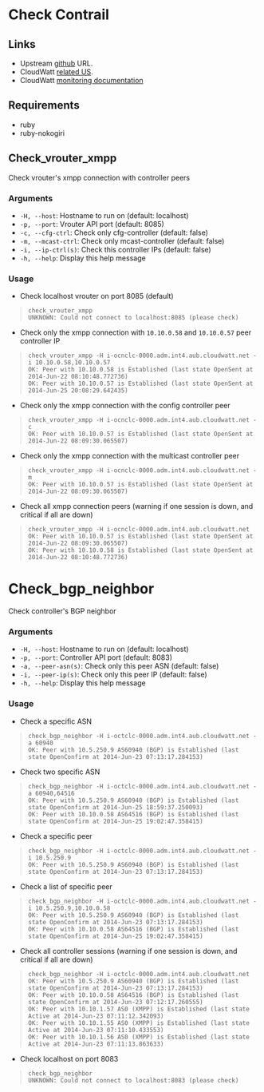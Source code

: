 # Check Contrail

## Links

* Upstream [github](https://github.com/sbadia/contrail-nagios/) URL.
* CloudWatt [related US](https://jira.corp.cloudwatt.com/browse/INGPRD-1100).
* CloudWatt [monitoring documentation](https://wiki.corp.cloudwatt.com/wiki/Op%C3%A9rations/Monitoring_Openstack)

## Requirements

* ruby
* ruby-nokogiri

## Check\_vrouter\_xmpp

Check vrouter's xmpp connection with controller peers

### Arguments

* `-H, --host`: Hostname to run on (default: localhost)
* `-p, --port`: Vrouter API port (default: 8085)
* `-c, --cfg-ctrl`: Check only cfg-controller (default: false)
* `-m, --mcast-ctrl`: Check only mcast-controller (default: false)
* `-i, --ip-ctrl(s)`: Check this controller IPs (default: false)
* `-h, --help`: Display this help message

### Usage

* Check localhost vrouter on port 8085 (default)
>     check_vrouter_xmpp
>     UNKNOWN: Could not connect to localhost:8085 (please check)

* Check only the xmpp connection with `10.10.0.58` and `10.10.0.57` peer controller IP
>     check_vrouter_xmpp -H i-ocnclc-0000.adm.int4.aub.cloudwatt.net -i 10.10.0.58,10.10.0.57
>     OK: Peer with 10.10.0.58 is Established (last state OpenSent at 2014-Jun-22 08:10:48.772736)
>     OK: Peer with 10.10.0.57 is Established (last state OpenSent at 2014-Jun-25 20:08:29.642435)

* Check only the xmpp connection with the config controller peer
>     check_vrouter_xmpp -H i-ocnclc-0000.adm.int4.aub.cloudwatt.net -c
>     OK: Peer with 10.10.0.57 is Established (last state OpenSent at 2014-Jun-22 08:09:30.065507)

* Check only the xmpp connection with the multicast controller peer
>     check_vrouter_xmpp -H i-ocnclc-0000.adm.int4.aub.cloudwatt.net -m
>     OK: Peer with 10.10.0.57 is Established (last state OpenSent at 2014-Jun-22 08:09:30.065507)

* Check all xmpp connection peers (warning if one session is down, and critical if all are down)
>     check_vrouter_xmpp -H i-ocnclc-0000.adm.int4.aub.cloudwatt.net
>     OK: Peer with 10.10.0.57 is Established (last state OpenSent at 2014-Jun-22 08:09:30.065507)
>     OK: Peer with 10.10.0.58 is Established (last state OpenSent at 2014-Jun-22 08:10:48.772736)

# Check\_bgp\_neighbor

Check controller's BGP neighbor

### Arguments

* `-H, --host`: Hostname to run on (default: localhost)
* `-p, --port`: Controller API port (default: 8083)
* `-a, --peer-asn(s)`: Check only this peer ASN (default: false)
* `-i, --peer-ip(s)`: Check only this peer IP (default: false)
* `-h, --help`: Display this help message

### Usage

* Check a specific ASN
>     check_bgp_neighbor -H i-octclc-0000.adm.int4.aub.cloudwatt.net -a 60940
>     OK: Peer with 10.5.250.9 AS60940 (BGP) is Established (last state OpenConfirm at 2014-Jun-23 07:13:17.284153)

* Check two specific ASN
>     check_bgp_neighbor -H i-octclc-0000.adm.int4.aub.cloudwatt.net -a 60940,64516
>     OK: Peer with 10.5.250.9 AS60940 (BGP) is Established (last state OpenConfirm at 2014-Jun-25 18:59:37.250093)
>     OK: Peer with 10.10.0.58 AS64516 (BGP) is Established (last state OpenConfirm at 2014-Jun-25 19:02:47.358415)

* Check a specific peer
>     check_bgp_neighbor -H i-octclc-0000.adm.int4.aub.cloudwatt.net -i 10.5.250.9
>     OK: Peer with 10.5.250.9 AS60940 (BGP) is Established (last state OpenConfirm at 2014-Jun-23 07:13:17.284153)

* Check a list of specific peer
>     check_bgp_neighbor -H i-octclc-0000.adm.int4.aub.cloudwatt.net -i 10.5.250.9,10.10.0.58
>     OK: Peer with 10.5.250.9 AS60940 (BGP) is Established (last state OpenConfirm at 2014-Jun-23 07:13:17.284153)
>     OK: Peer with 10.10.0.58 AS64516 (BGP) is Established (last state OpenConfirm at 2014-Jun-25 19:02:47.358415)

* Check all controller sessions (warning if one session is down, and critical if all are down)
>     check_bgp_neighbor -H i-octclc-0000.adm.int4.aub.cloudwatt.net
>     OK: Peer with 10.5.250.9 AS60940 (BGP) is Established (last state OpenConfirm at 2014-Jun-23 07:13:17.284153)
>     OK: Peer with 10.10.0.58 AS64516 (BGP) is Established (last state OpenConfirm at 2014-Jun-23 07:12:17.260555)
>     OK: Peer with 10.10.1.57 AS0 (XMPP) is Established (last state Active at 2014-Jun-23 07:11:12.342093)
>     OK: Peer with 10.10.1.55 AS0 (XMPP) is Established (last state Active at 2014-Jun-23 07:11:10.433553)
>     OK: Peer with 10.10.1.56 AS0 (XMPP) is Established (last state Active at 2014-Jun-23 07:11:13.863633)

* Check localhost on port 8083
>     check_bgp_neighbor
>     UNKNOWN: Could not connect to localhost:8083 (please check)
